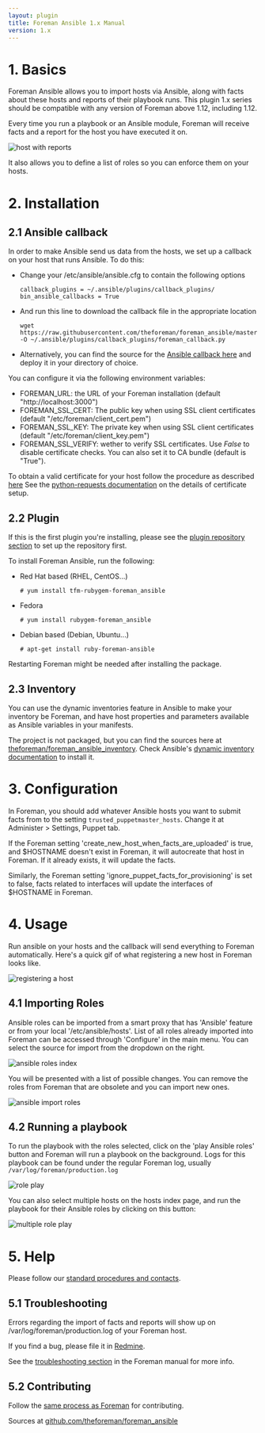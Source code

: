 ```yaml
---
layout: plugin
title: Foreman Ansible 1.x Manual
version: 1.x
---
```


# 1. Basics

Foreman Ansible allows you to import hosts via Ansible, along with facts about these hosts and reports of their playbook runs. This plugin 1.x series should be compatible with any version of Foreman above 1.12, including 1.12.

Every time you run a playbook or an Ansible module, Foreman will receive facts and a report for the host you have executed it on.

![host with reports](static/images/plugins/foreman_ansible/registered_host.png)

It also allows you to define a list of roles so you can enforce them on your hosts.

# 2. Installation

## 2.1 Ansible callback

In order to make Ansible send us data from the hosts, we set up a callback on your host that runs Ansible. To do this:

* Change your /etc/ansible/ansible.cfg to contain the following options

      callback_plugins = ~/.ansible/plugins/callback_plugins/
      bin_ansible_callbacks = True

* And run this line to download the callback file in the appropriate location

      wget https://raw.githubusercontent.com/theforeman/foreman_ansible/master/extras/foreman_callback.py -O ~/.ansible/plugins/callback_plugins/foreman_callback.py

* Alternatively, you can find the source for the [Ansible callback here](https://github.com/theforeman/foreman_ansible) and deploy it in your directory of choice.

You can configure it via the following environment variables:

* FOREMAN_URL: the URL of your Foreman installation (default "http://localhost:3000")
* FOREMAN_SSL_CERT: The public key when using SSL client certificates (default "/etc/foreman/client_cert.pem")
* FOREMAN_SSL_KEY: The private key when using SSL client certificates (default  "/etc/foreman/client_key.pem")
* FOREMAN_SSL_VERIFY: wether to verify SSL certificates. Use *False*
  to disable certificate checks. You can also set it to CA bundle (default is "True").

To obtain a valid certificate for your host follow the procedure as described [here](http://theforeman.org/manuals/latest/index.html#4.3.10SSL)
See the [python-requests documentation](http://docs.python-requests.org/en/master/user/advanced/#ssl-cert-verification) on the details of certificate setup.

## 2.2 Plugin

If this is the first plugin you're installing, please see the [plugin
repository section]({{site.baseurl}}plugins/#2.2Packageinstallation) to set up the
repository first.

To install Foreman Ansible, run the following:

* Red Hat based (RHEL, CentOS...)

      # yum install tfm-rubygem-foreman_ansible

* Fedora

      # yum install rubygem-foreman_ansible

* Debian based (Debian, Ubuntu...)

      # apt-get install ruby-foreman-ansible

Restarting Foreman might be needed after installing the package.

## 2.3 Inventory

You can use the dynamic inventories feature in Ansible to make your inventory be Foreman, and have host properties and parameters available as Ansible variables in your manifests.

The project is not packaged, but you can find the sources here at [theforeman/foreman_ansible_inventory](https://github.com/theforeman/foreman_ansible_inventory). Check Ansible's [dynamic inventory documentation](http://docs.ansible.com/ansible/intro_dynamic_inventory.html) to install it.

# 3. Configuration

In Foreman, you should add whatever Ansible hosts you want to submit facts from to the setting `trusted_puppetmaster_hosts`. Change it at Administer > Settings, Puppet tab.

If the Foreman setting 'create_new_host_when_facts_are_uploaded' is true, and $HOSTNAME doesn't exist in Foreman, it will autocreate that host in Foreman. If it already exists, it will update the facts.

Similarly, the Foreman setting 'ignore_puppet_facts_for_provisioning' is set to false, facts related to interfaces will update the interfaces of $HOSTNAME in Foreman.

# 4. Usage

Run ansible on your hosts and the callback will send everything to Foreman automatically. Here's a quick gif of what registering a new host in Foreman looks like.

![registering a host](static/images/plugins/foreman_ansible/registering_a_host.gif)

## 4.1 Importing Roles

Ansible roles can be imported from a smart proxy that has 'Ansible' feature or from your local '/etc/ansible/hosts'. List of all roles already imported into Foreman can be accessed through 'Configure' in the main menu. You can select the source for import from the dropdown on the right.

![ansible roles index](static/images/plugins/foreman_ansible/ansible_roles_index.png)

You will be presented with a list of possible changes. You can remove the roles from Foreman that are obsolete and you can import new ones.

![ansible import roles](static/images/plugins/foreman_ansible/ansible_import_roles.png)

## 4.2 Running a playbook

To run the playbook with the roles selected, click on the 'play Ansible roles' button and Foreman will run a playbook on the background.  Logs for this playbook can be found under the regular Foreman log, usually `/var/log/foreman/production.log`

![role play](static/images/plugins/foreman_ansible/role_play.png)

You can also select multiple hosts on the hosts index page, and run the playbook for their Ansible roles by clicking on this button:

![multiple role play](static/images/plugins/foreman_ansible/multiple_role_play.png)

# 5. Help

Please follow our [standard procedures and contacts]({{site.baseurl}}support.html).

## 5.1 Troubleshooting

Errors regarding the import of facts and reports will show up on /var/log/foreman/production.log of your Foreman host.

If you find a bug, please file it in
[Redmine](http://projects.theforeman.org/projects/foreman_ansible/issues/new).

See the [troubleshooting section]({{site.baseurl}}manuals/latest/index.html#7.2GettingHelp)
in the Foreman manual for more info.

## 5.2 Contributing

Follow the [same process as Foreman]({{site.baseurl}}contribute.html#SubmitPatches)
for contributing.

Sources at [github.com/theforeman/foreman_ansible](https://github.com/theforeman/foreman_ansible)
